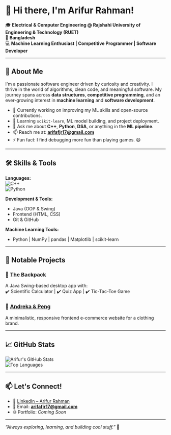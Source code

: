 

# 👋 Hi there, I'm Arifur Rahman!

🎓 **Electrical & Computer Engineering @ Rajshahi University of Engineering & Technology (RUET)**  
📍 **Bangladesh**  
💻 **Machine Learning Enthusiast | Competitive Programmer | Software Developer**

---

## 🚀 About Me

I'm a passionate software engineer driven by curiosity and creativity. I thrive in the world of algorithms, clean code, and meaningful software. My journey spans across **data structures**, **competitive programming**, and an ever-growing interest in **machine learning** and **software development**.

- 🔭 Currently working on improving my ML skills and open-source contributions.
- 🌱 Learning `scikit-learn`, ML model building, and project deployment.
- 💬 Ask me about **C++**, **Python**, **DSA**, or anything in the **ML pipeline**.
- 📫 Reach me at: **arifafjr17@gmail.com**
- ⚡ Fun fact: I find debugging more fun than playing games. 😄

---

## 🛠️ Skills & Tools

**Languages:**  
![C++](https://img.shields.io/badge/C%2B%2B-00599C?style=flat&logo=c%2B%2B&logoColor=white)  
![Python](https://img.shields.io/badge/Python-3776AB?style=flat&logo=python&logoColor=white)

**Development & Tools:**  
- Java (OOP & Swing)
- Frontend (HTML, CSS)
- Git & GitHub

**Machine Learning Tools:**  
- Python | NumPy | pandas | Matplotlib | scikit-learn

---

## 🧠 Notable Projects

### 📌 [The Backpack](https://github.com/arifur30/The-Backpack)  
A Java Swing-based desktop app with:  
✔️ Scientific Calculator | ✔️ Quiz App | ✔️ Tic-Tac-Toe Game

### 📌 [Andreka & Peng](https://github.com/arifur30/Andreka-Peng)  
A minimalistic, responsive frontend e-commerce website for a clothing brand.

---

## 📈 GitHub Stats

![Arifur's GitHub Stats](https://github-readme-stats.vercel.app/api?username=arifur30&show_icons=true&theme=radical)  
![Top Languages](https://github-readme-stats.vercel.app/api/top-langs/?username=arifur30&layout=compact&theme=radical)

---

## 📫 Let's Connect!

- 💼 [LinkedIn – Arifur Rahman](https://www.linkedin.com/in/arifur-rahman-arif30/)
- 📧 Email: **arifafjr17@gmail.com**
- 🌐 Portfolio: _Coming Soon_

---

_“Always exploring, learning, and building cool stuff.”_ 🚀
